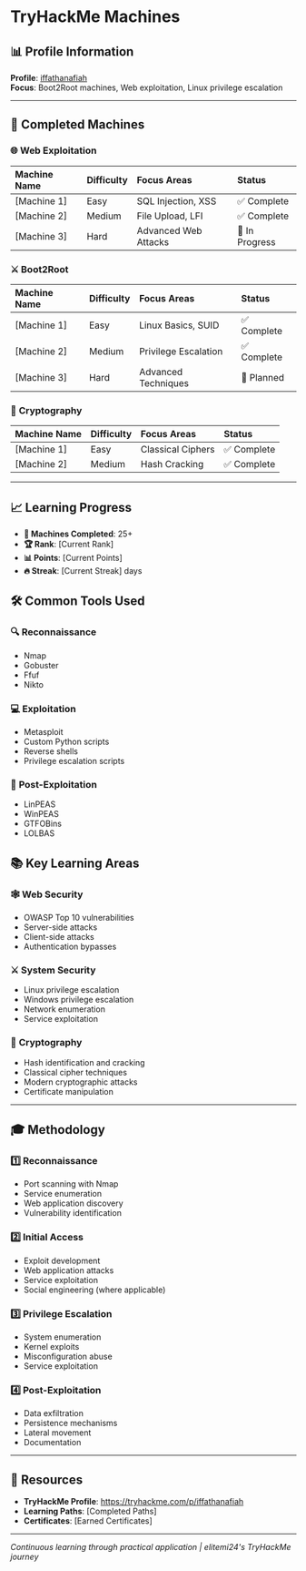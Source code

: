 # TryHackMe Machines

## 📊 Profile Information

**Profile**: [iffathanafiah](https://tryhackme.com/p/iffathanafiah)  
**Focus**: Boot2Root machines, Web exploitation, Linux privilege escalation

---

## 🎯 Completed Machines

### 🌐 **Web Exploitation**

| Machine Name | Difficulty | Focus Areas | Status |
|:-------------|:-----------|:------------|:-------|
| [Machine 1] | Easy | SQL Injection, XSS | ✅ Complete |
| [Machine 2] | Medium | File Upload, LFI | ✅ Complete |
| [Machine 3] | Hard | Advanced Web Attacks | 🔄 In Progress |

### ⚔️ **Boot2Root**

| Machine Name | Difficulty | Focus Areas | Status |
|:-------------|:-----------|:------------|:-------|
| [Machine 1] | Easy | Linux Basics, SUID | ✅ Complete |
| [Machine 2] | Medium | Privilege Escalation | ✅ Complete |
| [Machine 3] | Hard | Advanced Techniques | 📝 Planned |

### 🔑 **Cryptography**

| Machine Name | Difficulty | Focus Areas | Status |
|:-------------|:-----------|:------------|:-------|
| [Machine 1] | Easy | Classical Ciphers | ✅ Complete |
| [Machine 2] | Medium | Hash Cracking | ✅ Complete |

---

## 📈 Learning Progress

- **🎯 Machines Completed**: 25+
- **🏆 Rank**: [Current Rank]
- **📊 Points**: [Current Points]
- **🔥 Streak**: [Current Streak] days

## 🛠️ Common Tools Used

### 🔍 **Reconnaissance**
- Nmap
- Gobuster
- Ffuf
- Nikto

### 💻 **Exploitation**
- Metasploit
- Custom Python scripts
- Reverse shells
- Privilege escalation scripts

### 🔧 **Post-Exploitation**
- LinPEAS
- WinPEAS
- GTFOBins
- LOLBAS

## 📚 Key Learning Areas

### 🕸️ **Web Security**
- OWASP Top 10 vulnerabilities
- Server-side attacks
- Client-side attacks
- Authentication bypasses

### ⚔️ **System Security**
- Linux privilege escalation
- Windows privilege escalation
- Network enumeration
- Service exploitation

### 🔐 **Cryptography**
- Hash identification and cracking
- Classical cipher techniques
- Modern cryptographic attacks
- Certificate manipulation

---

## 🎓 Methodology

### 1️⃣ **Reconnaissance**
- Port scanning with Nmap
- Service enumeration
- Web application discovery
- Vulnerability identification

### 2️⃣ **Initial Access**
- Exploit development
- Web application attacks
- Service exploitation
- Social engineering (where applicable)

### 3️⃣ **Privilege Escalation**
- System enumeration
- Kernel exploits
- Misconfiguration abuse
- Service exploitation

### 4️⃣ **Post-Exploitation**
- Data exfiltration
- Persistence mechanisms
- Lateral movement
- Documentation

---

## 🔗 Resources

- **TryHackMe Profile**: https://tryhackme.com/p/iffathanafiah
- **Learning Paths**: [Completed Paths]
- **Certificates**: [Earned Certificates]

---

*Continuous learning through practical application | elitemi24's TryHackMe journey*
